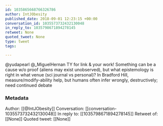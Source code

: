 ```yaml
---
id: 1035865668766326786
author: IntJObesity
published_date: 2018-09-01 12:23:15 +00:00
conversation_id: 1035573732432130048
in_reply_to: 1035798671894278145
retweet: None
quoted_tweet: None
type: tweet
tags:

---
```


@yudapearl @_MiguelHernan TY for link &amp; your work!  Something can be a cause w/o proof (aliens may exist unobserved), but what epistemology is right in what venue (sci journal vs personal)?  In Bradford Hill, measure/modify-ability help, but humans often infer wrongly, destructively; need continued debate

### Metadata

Author: [[@IntJObesity]]
Conversation: [[conversation-1035573732432130048]]
In reply to: [[1035798671894278145]]
Retweet of: [[None]]
Quoted tweet: [[None]]

